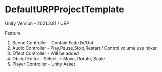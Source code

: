 # DefaultURPProjectTemplate

Unity Version - 2021.3.8f / URP

Feature 
1. Scene Controller - Contain Fade In/Out 
2. Audio Controller - Play,Pause,Stop,Restart / Control volume use mixer
3. Effect Controller - Will be added
4. Object Editor - Select -> Move, Rotate, Scale 
5. Player Controller - Unity Asset

